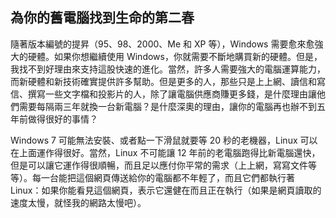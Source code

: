 ﻿

<div id="corps">

<h2>為你的舊電腦找到生命的第二春</h2>

隨著版本編號的提昇（95、98、2000、Me 和 XP 等），Windows 需要愈來愈強大的硬體。如果你想繼續使用 Windows，你就需要不斷地購買新的硬體。但是，我找不到好理由來支持這股快速的進化。當然，許多人需要強大的電腦運算能力，而新硬體和新技術確實提供許多幫助。但是更多的人，那些只是上上網、讀信和寫信、撰寫一些文字檔和投影片的人，除了讓電腦供應商賺更多錢，是什麼理由讓他們需要每隔兩三年就換一台新電腦？是什麼深奧的理由，讓你的電腦再也辦不到五年前做得很好的事情？

Windows 7 可能無法安裝、或者點一下滑鼠就要等 20 秒的老機器，Linux 可以在上面運作得很好。當然，Linux 不可能讓 12 年前的老電腦跑得比新電腦還快，但是可以讓它運作得很順暢，而且足以應付你平常的需求（上上網，寫寫文件等等）。每一台能把這個網頁傳送給你的電腦都不年輕了，而且它們都執行著 Linux：如果你能看見這個網頁，表示它還健在而且正在執行（如果是網頁讀取的速度太慢，就怪我的網路太慢吧）。

</div>


